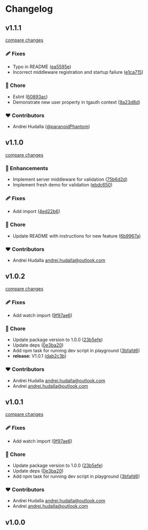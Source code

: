 # Changelog

## v1.1.1

[compare changes](https://github.com/paranoidphantom/tgauth/compare/v1.1.0...v1.1.1)

### 🩹 Fixes

- Typo in README ([ea5595e](https://github.com/paranoidphantom/tgauth/commit/ea5595e))
- Incorrect middleware registration and startup failure ([e1ca715](https://github.com/paranoidphantom/tgauth/commit/e1ca715))

### 🏡 Chore

- Eslint ([60893ac](https://github.com/paranoidphantom/tgauth/commit/60893ac))
- Demonstrate new user property in tgauth context ([9a23d8d](https://github.com/paranoidphantom/tgauth/commit/9a23d8d))

### ❤️ Contributors

- Andrei Hudalla ([@paranoidPhantom](http://github.com/paranoidPhantom))

## v1.1.0

[compare changes](https://github.com/paranoidphantom/tgauth/compare/v1.0.2...v1.1.0)

### 🚀 Enhancements

- Implement server middleware for validation ([75b6d2d](https://github.com/paranoidphantom/tgauth/commit/75b6d2d))
- Implement fresh demo for validation ([ebdc650](https://github.com/paranoidphantom/tgauth/commit/ebdc650))

### 🩹 Fixes

- Add import ([4ed22b6](https://github.com/paranoidphantom/tgauth/commit/4ed22b6))

### 🏡 Chore

- Update README with instructions for new feature ([6b9967a](https://github.com/paranoidphantom/tgauth/commit/6b9967a))

### ❤️ Contributors

- Andrei Hudalla <andrei.hudalla@outlook.com>

## v1.0.2

[compare changes](https://github.com/paranoidphantom/tgauth/compare/v1.0.1...v1.0.2)

### 🩹 Fixes

- Add watch import ([9f97ae6](https://github.com/paranoidphantom/tgauth/commit/9f97ae6))

### 🏡 Chore

- Update package version to 1.0.0 ([23b5efe](https://github.com/paranoidphantom/tgauth/commit/23b5efe))
- Update deps ([0e3ba20](https://github.com/paranoidphantom/tgauth/commit/0e3ba20))
- Add npm task for running dev script in playground ([3bfafd6](https://github.com/paranoidphantom/tgauth/commit/3bfafd6))
- **release:** V1.0.1 ([dab2c3b](https://github.com/paranoidphantom/tgauth/commit/dab2c3b))

### ❤️ Contributors

- Andrei Hudalla <andrei.hudalla@outlook.com>
- Andrei <andrei.hudalla@outlook.com>

## v1.0.1

[compare changes](https://github.com/paranoidphantom/tgauth/compare/v1.0.1...v1.0.1)

### 🩹 Fixes

- Add watch import ([9f97ae6](https://github.com/paranoidphantom/tgauth/commit/9f97ae6))

### 🏡 Chore

- Update package version to 1.0.0 ([23b5efe](https://github.com/paranoidphantom/tgauth/commit/23b5efe))
- Update deps ([0e3ba20](https://github.com/paranoidphantom/tgauth/commit/0e3ba20))
- Add npm task for running dev script in playground ([3bfafd6](https://github.com/paranoidphantom/tgauth/commit/3bfafd6))

### ❤️ Contributors

- Andrei Hudalla <andrei.hudalla@outlook.com>
- Andrei <andrei.hudalla@outlook.com>

## v1.0.0
